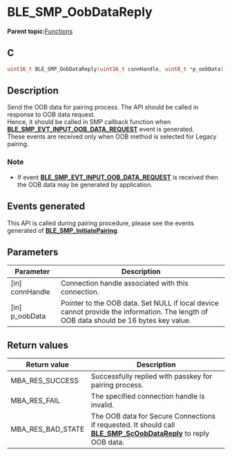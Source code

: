 # BLE\_SMP\_OobDataReply

**Parent topic:**[Functions](GUID-B4A018ED-CB34-4D52-A7F9-3E7808C43BF8.md)

## C

```c
uint16_t BLE_SMP_OobDataReply(uint16_t connHandle, uint8_t *p_oobData);
```

## Description

Send the OOB data for pairing process. The API should be called in response to OOB data request.<br />Hence, it should be called in SMP callback function when **[BLE\_SMP\_EVT\_INPUT\_OOB\_DATA\_REQUEST](GUID-184B99E4-8C26-4312-8593-3EE58F9E842B.md)** event is generated.<br />These events are received only when OOB method is selected for Legacy pairing.

### Note

-   If event **[BLE\_SMP\_EVT\_INPUT\_OOB\_DATA\_REQUEST](GUID-184B99E4-8C26-4312-8593-3EE58F9E842B.md)** is received then the OOB data may be generated by application.


## Events generated

This API is called during pairing procedure, please see the events generated of **[BLE\_SMP\_InitiatePairing](GUID-87C9F8A4-1DC1-46A3-80E1-B84D5145BB8D.md)**.

## Parameters

|Parameter|Description|
|---------|-----------|
|\[in\] connHandle|Connection handle associated with this connection.|
|\[in\] p\_oobData|Pointer to the OOB data. Set NULL if local device cannot provide the information. The length of OOB data should be 16 bytes key value.|

## Return values

|Return value|Description|
|------------|-----------|
|MBA\_RES\_SUCCESS|Successfully replied with passkey for pairing process.|
|MBA\_RES\_FAIL|The specified connection handle is invalid.|
|MBA\_RES\_BAD\_STATE|The OOB data for Secure Connections if requested. It should call **[BLE\_SMP\_ScOobDataReply](GUID-D5CBD727-2E3C-400E-B8CB-F9ABD16EFA60.md)** to reply OOB data.|

